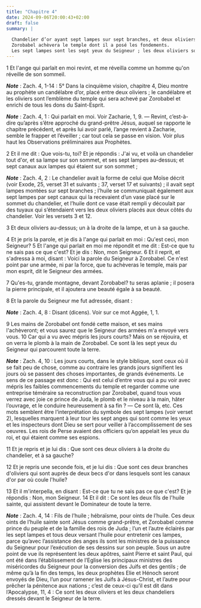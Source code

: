 ```yaml
---
title: "Chapitre 4"
date: 2024-09-06T20:00:43+02:00
draft: false
summary: |
  
  Chandelier d’or ayant sept lampes sur sept branches, et deux oliviers à ses côtés.
  Zorobabel achèvera le temple dont il a posé les fondements.
  Les sept lampes sont les sept yeux du Seigneur ; les deux oliviers sont les deux oints de l’huile sainte.
---
```



1 Et l'ange qui parlait en moi revint, et me réveilla comme un homme qu'on réveille de son sommeil.

***Note*** :  Zach. 4, 1-14 : 5° Dans la cinquième vision, chapitre 4, Dieu montre au prophète un candélabre d’or, placé entre deux oliviers ; le candélabre et les oliviers sont l’emblème du temple qui sera achevé par Zorobabel et enrichi de tous les dons du Saint-Esprit.

***Note*** :  Zach. 4, 1 : Qui parlait en moi. Voir Zacharie, 1, 9. ― Revint, c’est-à-dire qu’après s’être approché du grand-prêtre Jésus, auquel se rapporte le chapitre précédent, et après lui avoir parlé, l’ange revient à Zacharie, semble le frapper et l’éveiller ; car tout cela se passe en vision. Voir plus haut les Observations préliminaires aux Prophètes.

2 Et il me dit : Que vois-tu, toi? Et je répondis : J'ai vu, et voilà un chandelier tout d'or, et sa lampe sur son sommet, et ses sept lampes au-dessus; et sept canaux aux lampes qui étaient sur son sommet ;

***Note*** :  Zach. 4, 2 : Le chandelier avait la forme de celui que Moïse décrit (voir Exode, 25, verset 31 et suivants ; 37, verset 17 et suivants) ; il avait sept lampes montées sur sept branches ; l’huile se communiquait également aux sept lampes par sept canaux qui la recevaient d’un vase placé sur le sommet du chandelier, et l’huile dont ce vase était rempli y découlait par des tuyaux qui s’étendaient vers les deux oliviers placés aux deux côtés du chandelier. Voir les versets 3 et 12.

3 Et deux oliviers au-dessus; un à la droite de la lampe, et un à sa gauche.


4 Et je pris la parole, et je dis à l'ange qui parlait en moi : Qu'est ceci, mon Seigneur? 5 Et l'ange qui parlait en moi me répondit et me dit : Est-ce que tu ne sais pas ce que c'est? Et je dis : Non, mon Seigneur. 6 Et il reprit, et s'adressa à moi, disant : Voici la parole du Seigneur à Zorobabel. Ce n'est point par une armée, ni par la force, que tu achèveras le temple, mais par mon esprit, dit le Seigneur des armées.


7 Qu'es-tu, grande montagne, devant Zorobabel? tu seras aplanie ; il posera la pierre principale, et il ajoutera une beauté égale à sa beauté.


8 Et la parole du Seigneur me fut adressée, disant :

***Note*** :  Zach. 4, 8 : Disant (dicens). Voir sur ce mot Aggée, 1, 1.

9 Les mains de Zorobabel ont fondé cette maison, et ses mains l'achèveront; et vous saurez que le Seigneur des armées m'a envoyé vers vous. 10 Car qui a vu avec mépris les jours courts? Mais on se réjouira, et on verra le plomb à la main de Zorobabel. Ce sont là les sept yeux du Seigneur qui parcourent toute la terre.

***Note*** :  Zach. 4, 10 : Les jours courts, dans le style biblique, sont ceux où il se fait peu de chose, comme au contraire les grands jours signifient les jours où se passent des choses importantes, de grands événements. Le sens de ce passage est donc : Qui est celui d’entre vous qui a pu voir avec mépris les faibles commencements du temple et regarder comme une entreprise téméraire sa reconstruction par Zorobabel, quand tous vous verrez avec joie ce prince de Juda, le plomb et le niveau à la main, hâter l’ouvrage, et le conduire heureusement à sa fin ? ― Ce sont là, etc. Ces mots semblent être l’interprétation du symbole des sept lampes (voir verset 2), lesquelles marquent à leur tour les sept anges qui sont comme les yeux et les inspecteurs dont Dieu se sert pour veiller à l’accomplissement de ses oeuvres. Les rois de Perse avaient des officiers qu’on appelait les yeux du roi, et qui étaient comme ses espions.


11 Et je repris et je lui dis : Que sont ces deux oliviers à la droite du chandelier, et à sa gauche?


12 Et je repris une seconde fois, et je lui dis : Que sont ces deux branches d'oliviers qui sont auprès de deux becs d'or dans lesquels sont les canaux d'or par où coule l'huile?


13 Et il m'interpella, en disant : Est-ce que tu ne sais pas ce que c'est? Et je répondis : Non, mon Seigneur. 14 Et il dit : Ce sont les deux fils de l'huile sainte, qui assistent devant le Dominateur de toute la terre.

***Note*** :  Zach. 4, 14 : Fils de l’huile ; hébraïsme, pour oints de l’huile. Ces deux oints de l’huile sainte sont Jésus comme grand-prêtre, et Zorobabel comme prince du peuple et de la famille des rois de Juda ; l’un et l’autre éclairés par les sept lampes et tous deux versant l’huile pour entretenir ces lampes, parce qu’avec l’assistance des anges ils sont les ministres de la puissance du Seigneur pour l’exécution de ses dessins sur son peuple. Sous un autre point de vue ils représentent les deux apôtres, saint Pierre et saint Paul, qui ont été dans l’établissement de l’Eglise les principaux ministres des miséricordes du Seigneur pour la conversion des Juifs et des gentils ; de même qu’à la fin des temps, les deux prophètes Elie et Hénoch seront envoyés de Dieu, l’un pour ramener les Juifs à Jésus-Christ, et l’autre pour prêcher la pénitence aux nations ; c’est de ceux-ci qu’il est dit dans l’Apocalypse, 11, 4 : Ce sont les deux oliviers et les deux chandeliers dressés devant le Seigneur de la terre.

